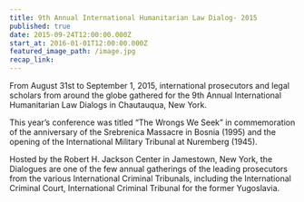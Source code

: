 ```yaml
---
title: 9th Annual International Humanitarian Law Dialog- 2015
published: true
date: 2015-09-24T12:00:00.000Z
start_at: 2016-01-01T12:00:00.000Z
featured_image_path: /image.jpg
recap_link:
---
```



From August 31st to September 1, 2015, international prosecutors and legal scholars from around the globe gathered for the 9th Annual International Humanitarian Law Dialogs in Chautauqua, New York.

This year’s conference was titled “The Wrongs We Seek” in commemoration of the anniversary of the Srebrenica Massacre in Bosnia (1995) and the opening of the International Military Tribunal at Nuremberg (1945).&nbsp;

Hosted by the Robert H. Jackson Center in Jamestown, New York, the Dialogues are one of the few annual gatherings of the leading prosecutors from the various International Criminal Tribunals, including the International Criminal Court, International Criminal Tribunal for the former Yugoslavia.